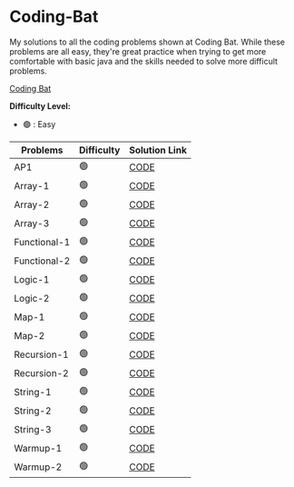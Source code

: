 # Coding-Bat

My solutions to all the coding problems shown at Coding Bat. While these problems are 
all easy, they're great practice when trying to get more comfortable with basic java and 
the skills needed to solve more difficult problems.

[Coding Bat](https://codingbat.com/java)

<strong>Difficulty Level:</strong>

- 🟢 : Easy

| Problems                              | Difficulty        | Solution Link                   |
| ------------------------------------- | ---------------- | ---------------------------------|
| AP1                                   | 🟢               | [CODE](src/AP1)                  | 
| Array-1                               | 🟢               | [CODE](src/Array1)               | 
| Array-2                               | 🟢               | [CODE](src/Array2)               | 
| Array-3                               | 🟢               | [CODE](src/Array3)               | 
| Functional-1                          | 🟢               | [CODE](src/Functional1)          | 
| Functional-2                          | 🟢               | [CODE](src/Functional2)          | 
| Logic-1                               | 🟢               | [CODE](src/Logic1)               | 
| Logic-2                               | 🟢               | [CODE](src/Logic2)               | 
| Map-1                                 | 🟢               | [CODE](src/Map1)                 | 
| Map-2                                 | 🟢               | [CODE](src/Map2)                 | 
| Recursion-1                           | 🟢               | [CODE](src/Recursion1)           | 
| Recursion-2                           | 🟢               | [CODE](src/Recursion2)           | 
| String-1                              | 🟢               | [CODE](src/String1)              | 
| String-2                              | 🟢               | [CODE](src/String2)              | 
| String-3                              | 🟢               | [CODE](src/String3)              | 
| Warmup-1                              | 🟢               | [CODE](src/Warmup1)              | 
| Warmup-2                              | 🟢               | [CODE](src/Warmup2)              | 